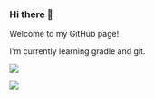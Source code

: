 ### Hi there 👋

Welcome to my GitHub page!

I'm currently learning gradle and git.

![](https://github-readme-stats.vercel.app/api?username=jwpjrdev&count_private=true&show_icons=true&show_owner=true)

![](https://github-readme-stats.vercel.app/api/top-langs/?username=jwpjrdev)
